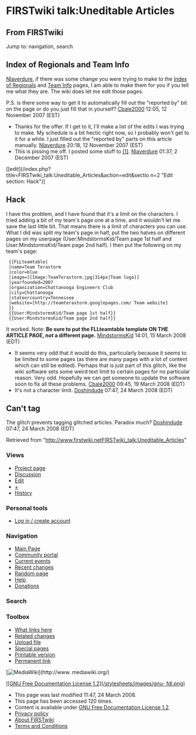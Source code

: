 # FIRSTwiki talk:Uneditable Articles

## From FIRSTwiki

Jump to: navigation, search

## Index of Regionals and Team Info

[Nlaverdure](User:Nlaverdure "User:Nlaverdure"), if there was some change you were trying to make to the [Index of Regionals](Index_of_Regionals "Index of Regionals") and [Team Info](Team_Info "Team Info") pages, I am able to make them for you if you tell me what they are. The wiki does let me edit those pages.

P.S. is there some way to get it to automatically fill out the "reported by" bit on the page or do you just fill that in yourself? [Cbale2000](User:Cbale2000 "User:Cbale2000") 12:05, 12 November 2007 (EST)

- Thanks for the offer. If I get to it, I'll make a list of the edits I was trying to make. My schedule is a bit hectic right now, so I probably won't get to it for a while. I just filled out the "reported by" parts on this article manually. [Nlaverdure](User:Nlaverdure "User:Nlaverdure") 20:18, 12 November 2007 (EST)
- This is pissing me off. I posted some stuff to [[1]](http://nate.laverdure.googlepages.com/edits.txt "http://nate.laverdure.googlepages.com/edits.txt"). [Nlaverdure](User:Nlaverdure "User:Nlaverdure") 01:37, 2 December 2007 (EST)

[[edit](/index.php?title=FIRSTwiki_talk:Uneditable_Articles&action=edit&sectio
n=2 "Edit section: Hack")]

## Hack

I have this problem, and I have found that it's a limit on the characters. I tried adding a bit of my team's page one at a time, and it wouldn't let me save the last little bit. That means there is a limit of characters you can use. What I did was split my team's page in half, put the two halves on different pages on my userpage (User:MindstormsKid/Team page 1st half and User:MindstormsKid/Team page 2nd half). I then put the following on my team's page:

```
 {{FLLteamtable|
 |name=Team Terastorm
 |color=blue
 |image=[[Image:TeamTerastorm.jpg|314px|Team logo]]
 |yearfounded=2007
 |organization=Chattanooga Engineers Club
 |city=Chattanooga
 |stateorcountry=Tennessee
 |website=[http://teamterastorm.googlepages.com/ Team website]
 }}
 {{User:MindstormsKid/Team page 1st half}}
 {{User:MindstormsKid/Team page 2nd half}}
```

It worked. Note: **Be sure to put the FLLteamtable template ON THE ARTICLE PAGE, _not_ a different page.** [MindstormsKid](User:MindstormsKid "User:MindstormsKid") 14:01, 15 March 2008 (EDT)

- It seems very odd that it would do this, particularly because it seems to be limited to some pages (as there are many pages with a lot of content which can still be edited). Perhaps that is just part of this glitch, like the wiki software sets some weird text limit to certain pages for no particular reason. Very odd. Hopefully we can get someone to update the software soon to fix all these problems. [Cbale2000](User:Cbale2000 "User:Cbale2000") 09:45, 19 March 2008 (EDT)
- It's not a character limit. [Doshindude](/index.php?title=User:Doshindude&action=edit "User:Doshindude") 07:47, 24 March 2008 (EDT)

## Can't tag

The glitch prevents tagging glitched articles. Paradox much? [Doshindude](/index.php?title=User:Doshindude&action=edit "User:Doshindude") 07:47, 24 March 2008 (EDT)

Retrieved from "<http://www.firstwiki.netFIRSTwiki_talk:Uneditable_Articles>"

### Views

- [Project page](FIRSTwiki:Uneditable_Articles)
- [Discussion](FIRSTwiki_talk:Uneditable_Articles)
- [Edit](/index.php?title=FIRSTwiki_talk:Uneditable_Articles&action=edit)
- [+](/index.php?title=FIRSTwiki_talk:Uneditable_Articles&action=edit&section=new)
- [History](/index.php?title=FIRSTwiki_talk:Uneditable_Articles&action=history)

### Personal tools

- [Log in / create account](/index.php?title=Special:Userlogin&returnto=FIRSTwiki_talk:Uneditable_Articles)

[](Main_Page "Main Page")

### Navigation

- [Main Page](Main_Page)
- [Community portal](FIRSTwiki:Community_portal)
- [Current events](Current_events)
- [Recent changes](Special:Recentchanges)
- [Random page](Special:Random)
- [Help](Help:Contents)
- [Donations](FIRSTwiki:Site_support)

### Search

### Toolbox

- [What links here](Special:Whatlinkshere/FIRSTwiki_talk:Uneditable_Articles)
- [Related changes](Special:Recentchangeslinked/FIRSTwiki_talk:Uneditable_Articles)
- [Upload file](Special:Upload)
- [Special pages](Special:Specialpages)
- [Printable version](/index.php?title=FIRSTwiki_talk:Uneditable_Articles&printable=yes)
- [Permanent link](/index.php?title=FIRSTwiki_talk:Uneditable_Articles&oldid=67161)

[![MediaWiki](/skins/common/images/poweredby_mediawiki_88x31.png)](http://www.
mediawiki.org/)

[![GNU Free Documentation License 1.2](/stylesheets/images/gnu-
fdl.png)](http://www.gnu.org/copyleft/fdl.html)

- This page was last modified 11:47, 24 March 2008.
- This page has been accessed 120 times.
- Content is available under [GNU Free Documentation License 1.2](http://www.gnu.org/copyleft/fdl.html "http://www.gnu.org/copyleft/fdl.html").
- [Privacy policy](FIRSTwiki:Privacy_policy "FIRSTwiki:Privacy policy")
- [About FIRSTwiki](FIRSTwiki:About "FIRSTwiki:About")
- [Terms and Conditions](FIRSTwiki:Terms_and_conditions "FIRSTwiki:Terms and conditions")
